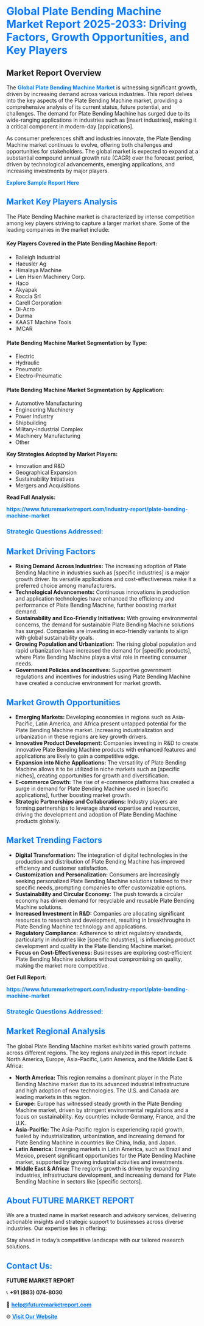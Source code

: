 <h1 style="color: #007BFF;">Global Plate Bending Machine Market Report 2025-2033: Driving Factors, Growth Opportunities, and Key Players</h1>

<section id="overview">
<h2>Market Report Overview</h2>
<p>The <a href="https://www.futuremarketreport.com/industry-report/plate-bending-machine-market" style="color: #007BFF; text-decoration: none;"><strong>Global Plate Bending Machine Market</strong></a> is witnessing significant growth, driven by increasing demand across various industries. This report delves into the key aspects of the Plate Bending Machine market, providing a comprehensive analysis of its current status, future potential, and challenges. The demand for Plate Bending Machine has surged due to its wide-ranging applications in industries such as [insert industries], making it a critical component in modern-day [applications].</p>
<p>As consumer preferences shift and industries innovate, the Plate Bending Machine market continues to evolve, offering both challenges and opportunities for stakeholders. The global market is expected to expand at a substantial compound annual growth rate (CAGR) over the forecast period, driven by technological advancements, emerging applications, and increasing investments by major players.</p>
</section>

<section id="overview">
<p><a href="https://www.futuremarketreport.com/request-sample/reportId=59275" style="color: #007BFF; text-decoration: none;"><strong>Explore Sample Report Here</strong></a></p>
</section>

<section id="key-players">
<h2 style="color: #007BFF;">Market Key Players Analysis</h2>
<p>The Plate Bending Machine market is characterized by intense competition among key players striving to capture a larger market share. Some of the leading companies in the market include:</p>
<h4>Key Players Covered in the Plate Bending Machine Report:</h4>
<ul><li>Baileigh Industrial</li><li>Haeusler Ag</li><li>Himalaya Machine</li><li>Lien Hsien Machinery Corp.</li><li>Haco</li><li>Akyapak</li><li>Roccia Srl</li><li>Carell Corporation</li><li>Di-Acro</li><li>Durma</li><li>KAAST Machine Tools</li><li>IMCAR</li></ul>
<h4>Plate Bending Machine Market Segmentation by Type:</h4>
<ul><li>Electric</li><li>Hydraulic</li><li>Pneumatic</li><li>Electro-Pneumatic</li></ul>

<h4>Plate Bending Machine Market Segmentation by Application:</h4>
<ul><li>Automotive Manufacturing</li><li>Engineering Machinery</li><li>Power Industry</li><li>Shipbuilding</li><li>Military-industrial Complex</li><li>Machinery Manufacturing</li><li>Other</li></ul>
<p><strong>Key Strategies Adopted by Market Players:</strong></p>
<ul>
<li>Innovation and R&D</li>
<li>Geographical Expansion</li>
<li>Sustainability Initiatives</li>
<li>Mergers and Acquisitions</li>
</ul>
</section>

<section>
<p><strong>Read Full Analysis: </strong></p><a href="https://www.futuremarketreport.com/industry-report/plate-bending-machine-market" style="color: #007BFF; text-decoration: none;"><strong>https://www.futuremarketreport.com/industry-report/plate-bending-machine-market</strong></a>
<h3 style="color: #007BFF;">Strategic Questions Addressed:</h3>
</section>

<section id="driving-factors">
<h2 style="color: #007BFF;">Market Driving Factors</h2>
<ul>
<li><strong>Rising Demand Across Industries:</strong> The increasing adoption of Plate Bending Machine in industries such as [specific industries] is a major growth driver. Its versatile applications and cost-effectiveness make it a preferred choice among manufacturers.</li>
<li><strong>Technological Advancements:</strong> Continuous innovations in production and application technologies have enhanced the efficiency and performance of Plate Bending Machine, further boosting market demand.</li>
<li><strong>Sustainability and Eco-Friendly Initiatives:</strong> With growing environmental concerns, the demand for sustainable Plate Bending Machine solutions has surged. Companies are investing in eco-friendly variants to align with global sustainability goals.</li>
<li><strong>Growing Population and Urbanization:</strong> The rising global population and rapid urbanization have increased the demand for [specific products], where Plate Bending Machine plays a vital role in meeting consumer needs.</li>
<li><strong>Government Policies and Incentives:</strong> Supportive government regulations and incentives for industries using Plate Bending Machine have created a conducive environment for market growth.</li>
</ul>
</section>

<section id="growth-opportunities">
<h2 style="color: #007BFF;">Market Growth Opportunities</h2>
<ul>
<li><strong>Emerging Markets:</strong> Developing economies in regions such as Asia-Pacific, Latin America, and Africa present untapped potential for the Plate Bending Machine market. Increasing industrialization and urbanization in these regions are key growth drivers.</li>
<li><strong>Innovative Product Development:</strong> Companies investing in R&D to create innovative Plate Bending Machine products with enhanced features and applications are likely to gain a competitive edge.</li>
<li><strong>Expansion into Niche Applications:</strong> The versatility of Plate Bending Machine allows it to be utilized in niche markets such as [specific niches], creating opportunities for growth and diversification.</li>
<li><strong>E-commerce Growth:</strong> The rise of e-commerce platforms has created a surge in demand for Plate Bending Machine used in [specific applications], further boosting market growth.</li>
<li><strong>Strategic Partnerships and Collaborations:</strong> Industry players are forming partnerships to leverage shared expertise and resources, driving the development and adoption of Plate Bending Machine products globally.</li>
</ul>
</section>

<section id="trending-factors">
<h2 style="color: #007BFF;">Market Trending Factors</h2>
<ul>
<li><strong>Digital Transformation:</strong> The integration of digital technologies in the production and distribution of Plate Bending Machine has improved efficiency and customer satisfaction.</li>
<li><strong>Customization and Personalization:</strong> Consumers are increasingly seeking personalized Plate Bending Machine solutions tailored to their specific needs, prompting companies to offer customizable options.</li>
<li><strong>Sustainability and Circular Economy:</strong> The push towards a circular economy has driven demand for recyclable and reusable Plate Bending Machine solutions.</li>
<li><strong>Increased Investment in R&D:</strong> Companies are allocating significant resources to research and development, resulting in breakthroughs in Plate Bending Machine technology and applications.</li>
<li><strong>Regulatory Compliance:</strong> Adherence to strict regulatory standards, particularly in industries like [specific industries], is influencing product development and quality in the Plate Bending Machine market.</li>
<li><strong>Focus on Cost-Effectiveness:</strong> Businesses are exploring cost-efficient Plate Bending Machine solutions without compromising on quality, making the market more competitive.</li>
</ul>
</section>

<section>
<p><strong>Get Full Report: </strong></p><a href="https://www.futuremarketreport.com/industry-report/plate-bending-machine-market" style="color: #007BFF; text-decoration: none;"><strong>https://www.futuremarketreport.com/industry-report/plate-bending-machine-market</strong></a>
<h3 style="color: #007BFF;">Strategic Questions Addressed:</h3>
</section>


<section id="regional-analysis">
<h2 style="color: #007BFF;">Market Regional Analysis</h2>
<p>The global Plate Bending Machine market exhibits varied growth patterns across different regions. The key regions analyzed in this report include North America, Europe, Asia-Pacific, Latin America, and the Middle East & Africa:</p>
<ul>
<li><strong>North America:</strong> This region remains a dominant player in the Plate Bending Machine market due to its advanced industrial infrastructure and high adoption of new technologies. The U.S. and Canada are leading markets in this region.</li>
<li><strong>Europe:</strong> Europe has witnessed steady growth in the Plate Bending Machine market, driven by stringent environmental regulations and a focus on sustainability. Key countries include Germany, France, and the U.K.</li>
<li><strong>Asia-Pacific:</strong> The Asia-Pacific region is experiencing rapid growth, fueled by industrialization, urbanization, and increasing demand for Plate Bending Machine in countries like China, India, and Japan.</li>
<li><strong>Latin America:</strong> Emerging markets in Latin America, such as Brazil and Mexico, present significant opportunities for the Plate Bending Machine market, supported by growing industrial activities and investments.</li>
<li><strong>Middle East & Africa:</strong> The region’s growth is driven by expanding industries, infrastructure development, and increasing demand for Plate Bending Machine in sectors like [specific sectors].</li>
</ul>
</section>

<footer>
<h2 style="color: #007BFF;">About FUTURE MARKET REPORT</h2>
<p>We are a trusted name in market research and advisory services, delivering actionable insights and strategic support to businesses across diverse industries. Our expertise lies in offering:</p>

<p>Stay ahead in today’s competitive landscape with our tailored research solutions.</p>

<h2 style="color: #007BFF;">Contact Us:</h2>
<p><strong>FUTURE MARKET REPORT</strong></p>
<p>📞 <strong>+91 (883) 074-8030</strong></p>
<p>📧 <strong><a href="mailto:help@futuremarketreport.com" style="color: #007BFF;">help@futuremarketreport.com</a></strong></p>
<p>🌐 <strong><a href="https://www.futuremarketreport.com/" style="color: #007BFF;">Visit Our Website</a></strong></p>
</footer>